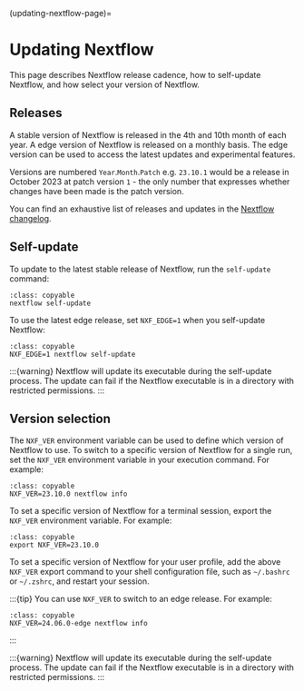 (updating-nextflow-page)=

# Updating Nextflow

This page describes Nextflow release cadence, how to self-update Nextflow, and how select your version of Nextflow.

## Releases

A stable version of Nextflow is released in the 4th and 10th month of each year. A edge version of Nextflow is released on a monthly basis. The edge version can be used to access the latest updates and experimental features. 

Versions are numbered `Year`.`Month`.`Patch` e.g. `23.10.1` would be a release in October 2023 at patch version `1` - the only number that expresses whether changes have been made is the patch version.

You can find an exhaustive list of releases and updates in the [Nextflow changelog](https://github.com/nextflow-io/nextflow/blob/master/changelog.txt).

## Self-update

To update to the latest stable release of Nextflow, run the `self-update` command:

```{code-block} bash
:class: copyable
nextflow self-update
```

To use the latest edge release, set `NXF_EDGE=1` when you self-update Nextflow:

```{code-block} bash
:class: copyable
NXF_EDGE=1 nextflow self-update
```

:::{warning}
Nextflow will update its executable during the self-update process. The update can fail if the Nextflow executable is in a directory with restricted permissions.
:::

## Version selection

The `NXF_VER` environment variable can be used to define which version of Nextflow to use. To switch to a specific version of Nextflow for a single run, set the `NXF_VER` environment variable in your execution command. For example:

```{code-block} bash
:class: copyable
NXF_VER=23.10.0 nextflow info
```

To set a specific version of Nextflow for a terminal session, export the `NXF_VER` environment variable. For example:

```{code-block} bash
:class: copyable
export NXF_VER=23.10.0
```

To set a specific version of Nextflow for your user profile, add the above `NXF_VER` export command to your shell configuration file, such as `~/.bashrc` or `~/.zshrc`, and restart your session.

:::{tip}
You can use `NXF_VER` to switch to an edge release. For example:

```{code-block} bash
:class: copyable
NXF_VER=24.06.0-edge nextflow info
```
:::

:::{warning}
Nextflow will update its executable during the self-update process. The update can fail if the Nextflow executable is in a directory with restricted permissions.
:::

